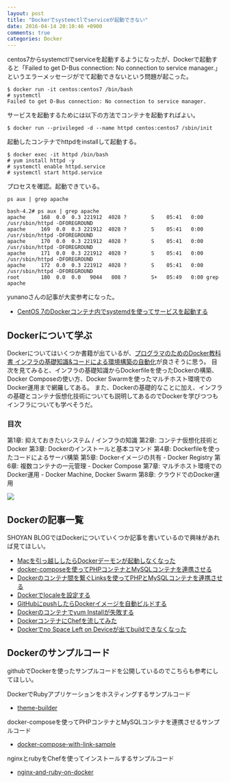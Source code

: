 ```yaml
---
layout: post
title: "Dockerでsystemctlでserviceが起動できない"
date: 2016-04-14 20:10:46 +0900
comments: true
categories: Docker
---
```

centos7からsystemctlでserviceを起動するようになったが、Dockerで起動すると「Failed to get D-Bus connection: No connection to service manager.」というエラーメッセージがでて起動できないという問題が起こった。


```
$ docker run -it centos:centos7 /bin/bash
# systemctl
Failed to get D-Bus connection: No connection to service manager.

```

サービスを起動するためには以下の方法でコンテナを起動すればよい。

```
$ docker run --privileged -d --name httpd centos:centos7 /sbin/init

```

起動したコンテナでhttpdをinstallして起動する。


```
$ docker exec -it httpd /bin/bash
# yum install httpd -y
# systemctl enable httpd.service
# systemctl start httpd.service

```

プロセスを確認。起動できている。


```
ps aux | grep apache

bash-4.2# ps aux | grep apache
apache     168  0.0  0.3 221912  4028 ?        S    05:41   0:00 /usr/sbin/httpd -DFOREGROUND
apache     169  0.0  0.3 221912  4028 ?        S    05:41   0:00 /usr/sbin/httpd -DFOREGROUND
apache     170  0.0  0.3 221912  4028 ?        S    05:41   0:00 /usr/sbin/httpd -DFOREGROUND
apache     171  0.0  0.3 221912  4028 ?        S    05:41   0:00 /usr/sbin/httpd -DFOREGROUND
apache     172  0.0  0.3 221912  4028 ?        S    05:41   0:00 /usr/sbin/httpd -DFOREGROUND
root       180  0.0  0.0   9044   808 ?        S+   05:49   0:00 grep apache

```

yunanoさんの記事が大変参考になった。  

* [CentOS 7のDockerコンテナ内でsystemdを使ってサービスを起動する](http://qiita.com/yunano/items/9637ee21a71eba197345)

## Dockerについて学ぶ

Dockerについてはいくつか書籍が出ているが、[プログラマのためのDocker教科書 インフラの基礎知識&コードによる環境構築の自動化](http://amzn.to/2qiMHAN)が良さそうに思う。
目次を見てみると、インフラの基礎知識からDockerfileを使ったDockerの構築、Docker Composeの使い方、Docker Swarmを使ったマルチホスト環境でのDocker運用まで網羅してある。
また、Dockerの基礎的なことに加え、インフラの基礎とコンテナ仮想化技術についても説明してあるのでDockerを学びつつもインフラについても学べそうだ。

### 目次

第1章: 抑えておきたいシステム / インフラの知識
第2章: コンテナ仮想化技術とDocker
第3章: Dockerのインストールと基本コマンド
第4章: Dockerfileを使ったコードによるサーバ構築
第5章: Dockerイメージの共有 - Docker Registry
第6章: 複数コンテナの一元管理 - Docker Compose
第7章: マルチホスト環境でのDocker運用 - Docker Machine, Docker Swarm
第8章: クラウドでのDocker運用

<a href="https://www.amazon.co.jp/%E3%83%97%E3%83%AD%E3%82%B0%E3%83%A9%E3%83%9E%E3%81%AE%E3%81%9F%E3%82%81%E3%81%AEDocker%E6%95%99%E7%A7%91%E6%9B%B8-%E3%82%A4%E3%83%B3%E3%83%95%E3%83%A9%E3%81%AE%E5%9F%BA%E7%A4%8E%E7%9F%A5%E8%AD%98-%E3%82%B3%E3%83%BC%E3%83%89%E3%81%AB%E3%82%88%E3%82%8B%E7%92%B0%E5%A2%83%E6%A7%8B%E7%AF%89%E3%81%AE%E8%87%AA%E5%8B%95%E5%8C%96-%E9%98%BF%E4%BD%90-%E5%BF%97%E4%BF%9D/dp/479814102X/ref=as_li_ss_il?ie=UTF8&qid=1495788976&sr=8-1&keywords=docker&linkCode=li3&tag=syoyama-22&linkId=057e48e0a549d45b25dd7dca15a6eef7" target="_blank"><img border="0" src="//ws-fe.amazon-adsystem.com/widgets/q?_encoding=UTF8&ASIN=479814102X&Format=_SL250_&ID=AsinImage&MarketPlace=JP&ServiceVersion=20070822&WS=1&tag=syoyama-22" ></a><img src="https://ir-jp.amazon-adsystem.com/e/ir?t=syoyama-22&l=li3&o=9&a=479814102X" width="1" height="1" border="0" alt="" style="border:none !important; margin:0px !important;" />

## Dockerの記事一覧

SHOYAN BLOGではDockerについていくつか記事を書いているので興味があれば見てほしい。

- [Macを引っ越ししたらDockerデーモンが起動しなくなった](/blog/2016/10/05/fix-unable-to-connect-to-docker-daemon/) 
- [docker-composeを使ってPHPコンテナとMySQLコンテナを連携させる](/blog/2016/09/27/links-container-with-docker-compose/) 
- [Dockerのコンテナ間を繋ぐLinksを使ってPHPとMySQLコンテナを連携させる](/blog/2016/09/16/links-container-for-docker/) 
- [Dockerでlocaleを設定する](/blog/2016/08/24/sets-locale-on-docker/) 
- [GitHubにpushしたらDockerイメージを自動ビルドする](/blog/2016/08/03/docker-auto-build-tutorial/) 
- [Dockerのコンテナでyum Installが失敗する](/blog/2016/05/30/yum-install-failed-by-insufficient-space-on-docker/) 
- [DockerコンテナにChefを流してみた](/blog/2016/04/21/nginx-and-ruby-on-docker/) 
- [Dockerでno Space Left on Deviceが出てbuildできなくなった](/blog/2016/04/13/no-space-left-on-device-on-docker/) 

## Dockerのサンプルコード

githubでDockerを使ったサンプルコードを公開しているのでこちらも参考にしてほしい。

DockerでRubyアプリケーションをホスティングするサンプルコード
* [theme-builder](https://github.com/shoyan/theme-builder)

docker-composeを使ってPHPコンテナとMySQLコンテナを連携させるサンプルコード
* [docker-compose-with-link-sample](https://github.com/shoyan/docker-compose-with-link-sample)

nginxとrubyをChefを使ってインストールするサンプルコード
* [nginx-and-ruby-on-docker](https://github.com/shoyan/nginx-and-ruby-on-docker)
